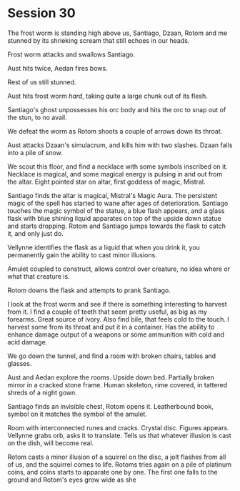 # Session 30

The frost worm is standing high above us, Santiago, Dzaan, Rotom and me stunned by its shrieking scream that still echoes in our heads.

Frost worm attacks and swallows Santiago.

Aust hits twice, Aedan fires bows.

Rest of us still stunned.

Aust hits frost worm _hard_, taking quite a large chunk out of its flesh. 

Santiago's ghost unpossesses his orc body and hits the orc to snap out of the stun, to no avail.

We defeat the worm as Rotom shoots a couple of arrows down its throat.

Aust attacks Dzaan's simulacrum, and kills him with two slashes. Dzaan falls into a pile of snow.

We scout this floor, and find a necklace with some symbols inscribed on it. Necklace is magical, and some magical energy is pulsing in and out from the altar. Eight pointed star on altar, first goddess of magic, Mistral.

Santiago finds the altar is magical, Mistral's Magic Aura. The persistent magic of the spell has started to wane after ages of deterioration. Santiago touches the magic symbol of the statue, a blue flash appears, and a glass flask with blue shining liquid apparates on top of the upside down statue and starts dropping. Rotom and Santiago jumps towards the flask to catch it, and only just do.

Vellynne identifies the flask as a liquid that when you drink it, you permanently gain the ability to cast minor illusions.

Amulet coupled to construct, allows control over creature, no idea where or what that creature is.

Rotom downs the flask and attempts to prank Santiago.

I look at the frost worm and see if there is something interesting to harvest from it. I find a couple of teeth that seem pretty useful, as big as my forearms. Great source of ivory. Also find bile, that feels cold to the touch. I harvest some from its throat and put it in a container. Has the ability to enhance damage output of a weapons or some ammunition with cold and acid damage.

We go down the tunnel, and find a room with broken chairs, tables and glasses. 

Aust and Aedan explore the rooms. Upside down bed. Partially broken mirror in a cracked stone frame. Human skeleton, rime covered,  in tattered shreds of a night gown.

Santiago finds an invisible chest, Rotom opens it. Leatherbound book, symbol on it matches the symbol of the amulet.

Room with interconnected runes and cracks. Crystal disc. Figures appears. Vellynne grabs orb, asks it to translate. Tells us that whatever illusion is cast on the dish, will become real.

Rotom casts a minor illusion of a squirrel on the disc, a jolt flashes from all of us, and the squirrel comes to life. Rotoms tries again on a pile of platinum coins, and coins starts to apparate one by one. The first one falls to the ground and Rotom's eyes grow wide as she 